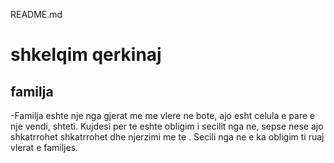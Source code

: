 README.md
# shkelqim qerkinaj  
## familja
-Familja eshte nje nga gjerat me me vlere ne bote, 
ajo esht celula e pare e nje vendi, shteti. 
Kujdesi per te eshte obligim i secilit nga ne, sepse nese ajo shkatrrohet shkatrrohet dhe njerzimi me te .
Secili nga ne e  ka obligim ti ruaj vlerat e familjes.